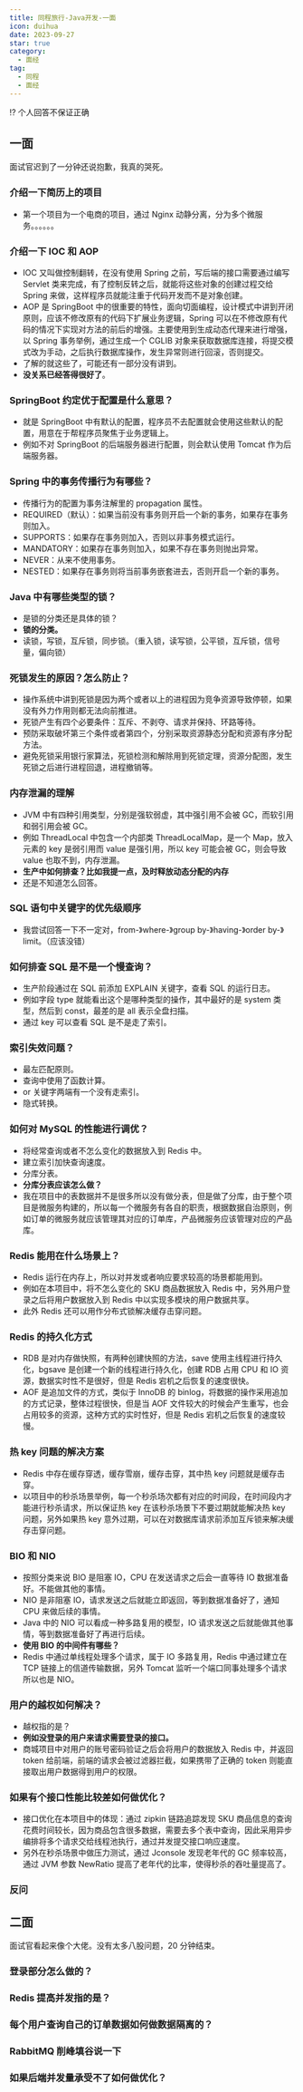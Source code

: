 ```yaml
---
title: 同程旅行-Java开发-一面
icon: duihua
date: 2023-09-27
star: true
category:
  - 面经
tag:
  - 同程
  - 面经
---
```


⁉️ 个人回答不保证正确

## 一面

面试官迟到了一分钟还说抱歉，我真的哭死。

### 介绍一下简历上的项目

- 第一个项目为一个电商的项目，通过 Nginx 动静分离，分为多个微服务。。。。。。

### 介绍一下 IOC 和 AOP

- IOC 又叫做控制翻转，在没有使用 Spring 之前，写后端的接口需要通过编写 Servlet 类来完成，有了控制反转之后，就能将这些对象的创建过程交给 Spring 来做，这样程序员就能注重于代码开发而不是对象创建。
- AOP 是 SpringBoot 中的很重要的特性，面向切面编程，设计模式中讲到开闭原则，应该不修改原有的代码下扩展业务逻辑，Spring 可以在不修改原有代码的情况下实现对方法的前后的增强。主要使用到生成动态代理来进行增强，以 Spring 事务举例，通过生成一个 CGLIB 对象来获取数据库连接，将提交模式改为手动，之后执行数据库操作，发生异常则进行回滚，否则提交。
- 了解的就这些了，可能还有一部分没有讲到。
- **没关系已经答得很好了**。

### SpringBoot 约定优于配置是什么意思？

- 就是 SpringBoot 中有默认的配置，程序员不去配置就会使用这些默认的配置，用意在于帮程序员聚焦于业务逻辑上。
- 例如不对 SpringBoot 的后端服务器进行配置，则会默认使用 Tomcat 作为后端服务器。

### Spring 中的事务传播行为有哪些？

- 传播行为的配置为事务注解里的 propagation 属性。
- REQUIRED（默认）：如果当前没有事务则开启一个新的事务，如果存在事务则加入。
- SUPPORTS：如果存在事务则加入，否则以非事务模式运行。
- MANDATORY：如果存在事务则加入，如果不存在事务则抛出异常。
- NEVER：从来不使用事务。
- NESTED：如果存在事务则将当前事务嵌套进去，否则开启一个新的事务。

### Java 中有哪些类型的锁？

- 是锁的分类还是具体的锁？
- **锁的分类。**
- 读锁，写锁，互斥锁，同步锁。（重入锁，读写锁，公平锁，互斥锁，信号量，偏向锁）

### 死锁发生的原因？怎么防止？

- 操作系统中讲到死锁是因为两个或者以上的进程因为竞争资源导致停顿，如果没有外力作用则都无法向前推进。
- 死锁产生有四个必要条件：互斥、不剥夺、请求并保持、环路等待。
- 预防采取破坏第三个条件或者第四个，分别采取资源静态分配和资源有序分配方法。
- 避免死锁采用银行家算法，死锁检测和解除用到死锁定理，资源分配图，发生死锁之后进行进程回退，进程撤销等。

### 内存泄漏的理解

- JVM 中有四种引用类型，分别是强软弱虚，其中强引用不会被 GC，而软引用和弱引用会被 GC。
- 例如 ThreadLocal 中包含一个内部类 ThreadLocalMap，是一个 Map，放入元素的 key 是弱引用而 value 是强引用，所以 key 可能会被 GC，则会导致 value 也取不到，内存泄漏。
- **生产中如何排查？比如我提一点，及时释放动态分配的内存**
- 还是不知道怎么回答。

### SQL 语句中关键字的优先级顺序

- 我尝试回答一下不一定对，from-》where-》group by-》having-》order by-》limit。（应该没错）

### 如何排查 SQL 是不是一个慢查询？

- 生产阶段通过在 SQL 前添加 EXPLAIN 关键字，查看 SQL 的运行日志。
- 例如字段 type 就能看出这个是哪种类型的操作，其中最好的是 system 类型，然后到 const，最差的是 all 表示全盘扫描。
- 通过 key 可以查看 SQL 是不是走了索引。

### 索引失效问题？

- 最左匹配原则。
- 查询中使用了函数计算。
- or 关键字两端有一个没有走索引。
- 隐式转换。

### 如何对 MySQL 的性能进行调优？

- 将经常查询或者不怎么变化的数据放入到 Redis 中。
- 建立索引加快查询速度。
- 分库分表。
- **分库分表应该怎么做？**
- 我在项目中的表数据并不是很多所以没有做分表，但是做了分库，由于整个项目是微服务构建的，所以每一个微服务有各自的职责，根据数据自治原则，例如订单的微服务就应该管理其对应的订单库，产品微服务应该管理对应的产品库。

### Redis 能用在什么场景上？

- Redis 运行在内存上，所以对并发或者响应要求较高的场景都能用到。
- 例如在本项目中，将不怎么变化的 SKU 商品数据放入 Redis 中，另外用户登录之后将用户数据放入到 Redis 中以实现多模块的用户数据共享。
- 此外 Redis 还可以用作分布式锁解决缓存击穿问题。

### Redis 的持久化方式

- RDB 是对内存做快照，有两种创建快照的方法，save 使用主线程进行持久化，bgsave 是创建一个新的线程进行持久化，创建 RDB 占用 CPU 和 IO 资源，数据实时性不是很好，但是 Redis 宕机之后恢复的速度很快。
- AOF 是追加文件的方式，类似于 InnoDB 的 binlog，将数据的操作采用追加的方式记录，整体过程很快，但是当 AOF 文件较大的时候会产生重写，也会占用较多的资源，这种方式的实时性好，但是 Redis 宕机之后恢复的速度较慢。

### 热 key 问题的解决方案

- Redis 中存在缓存穿透，缓存雪崩，缓存击穿，其中热 key 问题就是缓存击穿。
- 以项目中的秒杀场景举例，每一个秒杀场次都有对应的时间段，在时间段内才能进行秒杀请求，所以保证热 key 在该秒杀场景下不要过期就能解决热 key 问题，另外如果热 key 意外过期，可以在对数据库请求前添加互斥锁来解决缓存击穿问题。

### BIO 和 NIO

- 按照分类来说 BIO 是阻塞 IO，CPU 在发送请求之后会一直等待 IO 数据准备好。不能做其他的事情。
- NIO 是非阻塞 IO，请求发送之后就能立即返回，等到数据准备好了，通知 CPU 来做后续的事情。
- Java 中的 NIO 可以看成一种多路复用的模型，IO 请求发送之后就能做其他事情，等到数据准备好了再进行后续。
- **使用 BIO 的中间件有哪些？**
- Redis 中通过单线程处理多个请求，属于 IO 多路复用，Redis 中通过建立在 TCP 链接上的信道传输数据，另外 Tomcat 监听一个端口同事处理多个请求所以也是 NIO。

### 用户的越权如何解决？

- 越权指的是？
- **例如没登录的用户来请求需要登录的接口。**
- 商城项目中对用户的账号密码验证之后会将用户的数据放入 Redis 中，并返回 token 给前端，前端的请求会被过滤器拦截，如果携带了正确的 token 则能直接取出用户数据得到用户的权限。

### 如果有个接口性能比较差如何做优化？

- 接口优化在本项目中的体现：通过 zipkin 链路追踪发现 SKU 商品信息的查询花费时间较长，因为商品包含很多数据，需要去多个表中查询，因此采用异步编排将多个请求交给线程池执行，通过并发提交接口响应速度。
- 另外在秒杀场景中做压力测试，通过 Jconsole 发现老年代的 GC 频率较高，通过 JVM 参数 NewRatio 提高了老年代的比率，使得秒杀的吞吐量提高了。

### 反问

## 二面

面试官看起来像个大佬。没有太多八股问题，20 分钟结束。

### 登录部分怎么做的？

### Redis 提高并发指的是？

### 每个用户查询自己的订单数据如何做数据隔离的？

### RabbitMQ 削峰填谷说一下

### 如果后端并发量承受不了如何做优化？
